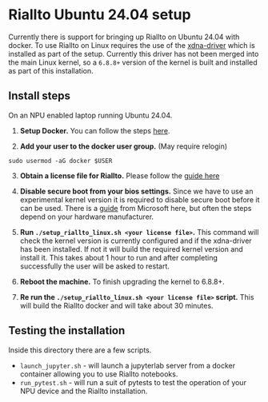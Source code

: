 # Riallto Ubuntu 24.04 setup

Currently there is support for bringing up Riallto on Ubuntu 24.04 with docker.
To use Riallto on Linux requires the use of the [xdna-driver](https://github.com/amd/xdna-driver) which is installed as part of the setup.
Currently this driver has not been merged into the main Linux kernel, so a `6.8.8+` version of the kernel is built and installed as part of this installation.

## Install steps

On an NPU enabled laptop running Ubuntu 24.04.

1. __Setup Docker.__ 
You can follow the steps [here](https://docs.docker.com/desktop/install/ubuntu/).

2. __Add your user to the docker user group.__ (May require relogin)
```
sudo usermod -aG docker $USER
```

3. __Obtain a license file for Riallto.__
Please follow the [guide here](https://riallto.ai/prerequisites-aie-license.html#prerequisites-aie-license)

4. __Disable secure boot from your bios settings.__ Since we have to use an experimental kernel version it is required to disable secure boot before it can be used. There is a [guide](https://learn.microsoft.com/en-us/windows-hardware/manufacture/desktop/disabling-secure-boot?view=windows-11) from Microsoft here, but often the steps depend on your hardware manufacturer.

5. __Run `./setup_riallto_linux.sh <your license file>`.__
This command will check the kernel version is currently configured and if the xdna-driver has been installed. If not it will build the required kernel version and install it. This takes about 1 hour to run and after completing successfully the user will be asked to restart.

6. __Reboot the machine.__ 
To finish upgrading the kernel to 6.8.8+.

7. __Re run the `./setup_riallto_linux.sh <your license file>` script.__
This will build the Riallto docker and will take about 30 minutes.

## Testing the installation
Inside this directory there are a few scripts.

* `launch_jupyter.sh` - will launch a jupyterlab server from a docker container allowing you to use Riallto notebooks.
* `run_pytest.sh` - will run a suit of pytests to test the operation of your NPU device and the Riallto installation.

